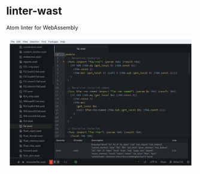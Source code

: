 # linter-wast

Atom linter for WebAssembly

![screenshot](https://github.com/drom/linter-wast/blob/5339c33da9cf9e4fb609cbb86049ed2115487202/screenshot.gif)
